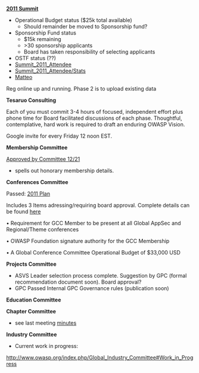 **[2011
Summit](http://www.owasp.org/index.php/OWASP_Summit_2011#tab=Attendees_And_Sponsors)**

  - Operational Budget status ($25k total available)
      - Should remainder be moved to Sponsorship fund?
  - Sponsorship Fund status
      - $15k remaining
      - \>30 sponsorship applicants
      - Board has taken responsibility of selecting applicants
  - OSTF status (??)
  - [Summit_2011_Attendee](Summit_2011_Attendee "wikilink")
  - [Summit_2011_Attendee/Stats](Summit_2011_Attendee/Stats "wikilink")
  - [Matteo](http://www.owasp.org/index.php?title=Summit_2011_Attendee/Attendee092&action=edit)

Reg online up and running. Phase 2 is to upload existing data

**Tesaruo Consulting**

Each of you must commit 3-4 hours of focused, independent effort plus
phone time for Board facilitated discussions of each phase. Thoughtful,
contemplative, hard work is required to draft an enduring OWASP Vision.

Google invite for every Friday 12 noon EST.

**Membership Committee**

[Approved by
Committee 12/21](http://www.owasp.org/index.php/GlobalMembershipCommittee_2011_SummitGoals)
- spells out honorary membership details.

**Conferences Committee**

Passed: [2011
Plan](http://www.owasp.org/index.php/Global_Conferences_Committee_2011_Plan)

Includes 3 Items adressing/requiring board approval. Complete details
can be found
[here](http://www.owasp.org/index.php/Global_Conferences_Committee_2011_Plan)

• Requirement for GCC Member to be present at all Global AppSec and
Regional/Theme conferences

• OWASP Foundation signature authority for the GCC Membership

• A Global Conference Committee Operational Budget of $33,000 USD

**Projects Committee**

  - ASVS Leader selection process complete. Suggestion by GPC (formal
    recommendation document soon). Board approval?
  - GPC Passed Internal GPC Governance rules (publication soon)

**Education Committee**

**Chapter Committee**

  - see last meeting
    [minutes](Global_Chapter_Committee/Meetings/2010-12 "wikilink")

**Industry Committee**

  - Current work in progress:

<http://www.owasp.org/index.php/Global_Industry_Committee#Work_in_Progress>